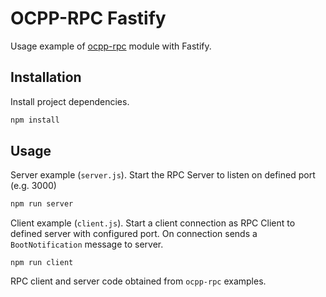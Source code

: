 # OCPP-RPC Fastify

Usage example of [ocpp-rpc](https://github.com/mikuso/ocpp-rpc) module with Fastify.

## Installation

Install project dependencies.

```bash
npm install
```

## Usage

Server example (`server.js`). Start the RPC Server to listen on defined port (e.g. 3000)

```bash
npm run server
```

Client example (`client.js`). Start a client connection as RPC Client to defined server with configured port. On connection sends a `BootNotification` message to server.

```
npm run client
```

RPC client and server code obtained from `ocpp-rpc` examples.